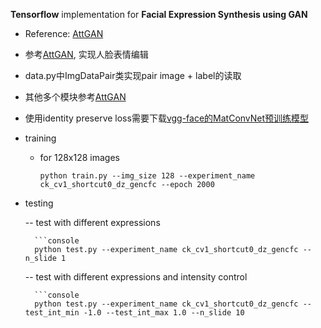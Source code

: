 **Tensorflow** implementation for **Facial Expression Synthesis using GAN**
- Reference: [AttGAN](https://github.com/LynnHo/AttGAN-Tensorflow)
- 参考[AttGAN](https://github.com/LynnHo/AttGAN-Tensorflow), 实现人脸表情编辑
- data.py中ImgDataPair类实现pair image + label的读取
- 其他多个模块参考[AttGAN](https://github.com/LynnHo/AttGAN-Tensorflow)
- 使用identity preserve loss需要下载[vgg-face的MatConvNet预训练模型](http://www.vlfeat.org/matconvnet/models/vgg-face.mat)

- training

	- for 128x128 images

		```console
		python train.py --img_size 128 --experiment_name ck_cv1_shortcut0_dz_gencfc --epoch 2000
		
- testing

	-- test with different expressions
	
		```console
		python test.py --experiment_name ck_cv1_shortcut0_dz_gencfc --n_slide 1
		
	-- test with different expressions and intensity control
	
		```console
		python test.py --experiment_name ck_cv1_shortcut0_dz_gencfc --test_int_min -1.0 --test_int_max 1.0 --n_slide 10